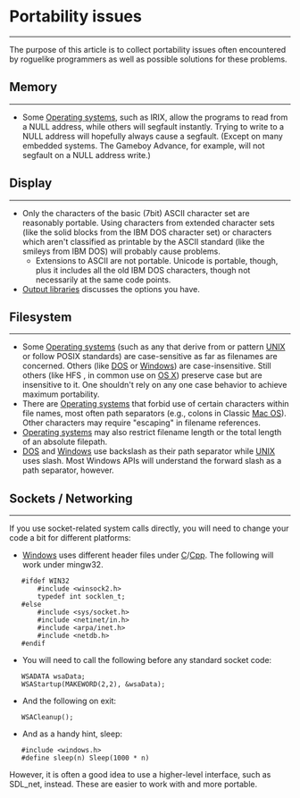 # Portability issues

---

The purpose of this article is to collect portability issues often encountered by roguelike programmers as well as possible solutions for these problems.

## Memory

---

- Some [Operating systems](platforms.md), such as IRIX, allow the programs to read from a NULL address, while others will segfault instantly. Trying to write to a NULL address will hopefully always cause a segfault. (Except on many embedded systems. The Gameboy Advance, for example, will not segfault on a NULL address write.)

## Display

---

- Only the characters of the basic (7bit) ASCII character set are reasonably portable. Using characters from extended character sets (like the solid blocks from the IBM DOS character set) or characters which aren't classified as printable by the ASCII standard (like the smileys from IBM DOS) will probably cause problems.
  - Extensions to ASCII are not portable. Unicode is portable, though, plus it includes all the old IBM DOS characters, though not necessarily at the same code points.
- [Output libraries](output_libraries.md) discusses the options you have.

## Filesystem

---

- Some [Operating systems](platforms.md) (such as any that derive from or pattern [UNIX](unix.md) or follow POSIX standards) are case-sensitive as far as filenames are concerned. Others (like [DOS](dos.md) or [Windows](windows.md)) are case-insensitive. Still others (like HFS , in common use on [OS X](mac_os_x.md)) preserve case but are insensitive to it. One shouldn't rely on any one case behavior to achieve maximum portability.
- There are [Operating systems](platforms.md) that forbid use of certain characters within file names, most often path separators (e.g., colons in Classic [Mac OS](mac_os.md)). Other characters may require "escaping" in filename references.
- [Operating systems](platforms.md) may also restrict filename length or the total length of an absolute filepath.
- [DOS](dos.md) and [Windows](windows.md) use backslash as their path separator while [UNIX](unix.md) uses slash. Most Windows APIs will understand the forward slash as a path separator, however.

## Sockets / Networking

---

If you use socket-related system calls directly, you will need to change your code a bit for different platforms:

- [Windows](windows.md) uses different header files under [C](c.md)/[Cpp](c++.md). The following will work under mingw32.

```text
   #ifdef WIN32
       #include <winsock2.h>
       typedef int socklen_t;
   #else
       #include <sys/socket.h>
       #include <netinet/in.h>
       #include <arpa/inet.h>
       #include <netdb.h>
   #endif
```

- You will need to call the following before any standard socket code:

```text
   WSADATA wsaData;
   WSAStartup(MAKEWORD(2,2), &wsaData);
```

- And the following on exit:

```text
   WSACleanup();
```

- And as a handy hint, sleep:

```text
   #include <windows.h>
   #define sleep(n) Sleep(1000 * n)
```

However, it is often a good idea to use a higher-level interface, such as SDL_net, instead. These are easier to work with and more portable.
